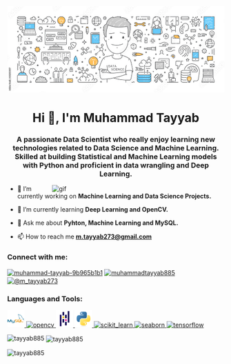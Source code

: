 ![logo](https://github.com/Tayyab885/Tayyab885/blob/main/banner.jpg)
<h1 align="center">Hi 👋, I'm Muhammad Tayyab</h1>
<h3 align="center">A passionate Data Scientist who really enjoy learning new technologies related to Data Science and Machine Learning. Skilled at building Statistical and Machine Learning models with Python and proficient in data wrangling and Deep Learning.</h3>

<img align="right" alt="gif" width="400" src="https://camo.githubusercontent.com/40165a147c3dcea0fa1db780bb533fc5f98546ccfb9d5d05ddb2f429277f5348/68747470733a2f2f616e616c7974696373696e6469616d61672e636f6d2f77702d636f6e74656e742f75706c6f6164732f323031382f31322f646576656c6f7065722d6472696262626c652e676966">

- 🔭 I’m currently working on **Machine Learning and Data Science Projects.**

- 🌱 I’m currently learning **Deep Learning and OpenCV.**

- 💬 Ask me about **Pyhton, Machine Learning and MySQL.**

- 📫 How to reach me **m.tayyab273@gmail.com**

<h3 align="left">Connect with me:</h3>
<p align="left">
<a href="https://linkedin.com/in/muhammad-tayyab-9b965b1b1" target="blank"><img align="center" src="https://raw.githubusercontent.com/rahuldkjain/github-profile-readme-generator/master/src/images/icons/Social/linked-in-alt.svg" alt="muhammad-tayyab-9b965b1b1" height="30" width="40" /></a>
<a href="https://kaggle.com/muhammadtayyab885" target="blank"><img align="center" src="https://raw.githubusercontent.com/rahuldkjain/github-profile-readme-generator/master/src/images/icons/Social/kaggle.svg" alt="muhammadtayyab885" height="30" width="40" /></a>
<a href="https://www.hackerrank.com/m_tayyab273" target="blank"><img align="center" src="https://raw.githubusercontent.com/rahuldkjain/github-profile-readme-generator/master/src/images/icons/Social/hackerearth.svg" alt="@m_tayyab273" height="30" width="40" /></a>
</p>

<h3 align="left">Languages and Tools:</h3>
<p align="left"> <a href="https://www.mysql.com/" target="_blank" rel="noreferrer"> <img src="https://raw.githubusercontent.com/devicons/devicon/master/icons/mysql/mysql-original-wordmark.svg" alt="mysql" width="40" height="40"/> </a> <a href="https://opencv.org/" target="_blank" rel="noreferrer"> <img src="https://www.vectorlogo.zone/logos/opencv/opencv-icon.svg" alt="opencv" width="40" height="40"/> </a> <a href="https://pandas.pydata.org/" target="_blank" rel="noreferrer"> <img src="https://raw.githubusercontent.com/devicons/devicon/2ae2a900d2f041da66e950e4d48052658d850630/icons/pandas/pandas-original.svg" alt="pandas" width="40" height="40"/> </a> <a href="https://www.python.org" target="_blank" rel="noreferrer"> <img src="https://raw.githubusercontent.com/devicons/devicon/master/icons/python/python-original.svg" alt="python" width="40" height="40"/> </a> <a href="https://scikit-learn.org/" target="_blank" rel="noreferrer"> <img src="https://upload.wikimedia.org/wikipedia/commons/0/05/Scikit_learn_logo_small.svg" alt="scikit_learn" width="40" height="40"/> </a> <a href="https://seaborn.pydata.org/" target="_blank" rel="noreferrer"> <img src="https://seaborn.pydata.org/_images/logo-mark-lightbg.svg" alt="seaborn" width="40" height="40"/> </a> <a href="https://www.tensorflow.org" target="_blank" rel="noreferrer"> <img src="https://www.vectorlogo.zone/logos/tensorflow/tensorflow-icon.svg" alt="tensorflow" width="40" height="40"/> </a> </p>

<p><img align="left" src="https://github-readme-stats.vercel.app/api/top-langs?username=tayyab885&show_icons=true&locale=en&layout=compact" alt="tayyab885" /></p>

<p>&nbsp;<img align="center" src="https://github-readme-stats.vercel.app/api?username=tayyab885&show_icons=true&locale=en" alt="tayyab885" /></p>

<p><img align="center" src="https://github-readme-streak-stats.herokuapp.com/?user=tayyab885&" alt="tayyab885" /></p>
